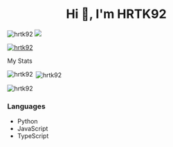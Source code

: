 <h1 align="center">Hi 👋, I'm HRTK92</h1>

<p align="left"> <img src="https://komarev.com/ghpvc/?username=hrtk92&label=Profile%20views&color=0e75b6&style=flat" alt="hrtk92" /> <img src="https://img.shields.io/badge/discord-%E3%81%AF%E3%82%89%E3%81%9F%E3%81%8F%233270-blue?style=flat-square&logo=discord"> 
</p>

<p align="left"> <a href="https://github.com/ryo-ma/github-profile-trophy"><img src="https://github-profile-trophy.vercel.app/?username=hrtk92" alt="hrtk92" /></a> </p>

<summary>My Stats</summary><div>
<p><img align="left" src="https://github-readme-stats.vercel.app/api/top-langs?username=hrtk92&show_icons=true&theme=dark&locale=en&layout=compact" alt="hrtk92" /></p>

<p>&nbsp;<img align="center" src="https://github-readme-stats.vercel.app/api?username=hrtk92&show_icons=true&theme=tokyonight&locale=en" alt="hrtk92" /></p>

<p><img align="center" src="https://github-readme-streak-stats.herokuapp.com/?user=hrtk92&theme=dark" alt="hrtk92" /></p>
</div>

<h3 align="left">Languages</h3>

 - Python
 - JavaScript
 - TypeScript
